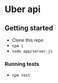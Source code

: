 # Uber api



## Getting started

- Clone this repo
- `npm i`
- `node app/server.js`


### Running tests
- `npm test`
